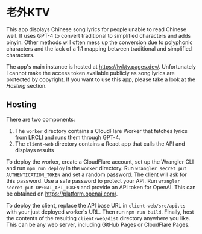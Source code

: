 # 老外KTV

This app displays Chinese song lyrics for people unable to read Chinese well.
It uses GPT-4 to convert traditional to simplified characters and adds pinyin.
Other methods will often mess up the conversion due to polyphonic characters and the lack of a 1:1 mapping between traditional and simplified characters.

The app's main instance is hosted at https://lwktv.pages.dev/.
Unfortunately I cannot make the access token available publicly as song lyrics are protected by copyright.
If you want to use this app, please take a look at the _Hosting_ section.

## Hosting

There are two components:

1. The `worker` directory contains a CloudFlare Worker that fetches lyrics from LRCLI and runs them through GPT-4.
2. The `client-web` directory contains a React app that calls the API and displays results

To deploy the worker, create a CloudFlare account, set up the Wrangler CLI and run `npm run deploy` in the `worker` directory.
Run `wrangler secret put AUTHENTICATION_TOKEN` and set a random password. The client will ask for this password. Use a safe password to protect your API.
Run `wrangler secret put OPENAI_API_TOKEN` and provide an API token for OpenAI. This can be obtained on https://platform.openai.com/.

To deploy the client, replace the API base URL in `client-web/src/api.ts` with your just deployed worker's URL. Then run `npm run build`.
Finally, host the contents of the resulting `client-web/dist` directory anywhere you like. This can be any web server, including GitHub Pages or CloudFlare Pages.
